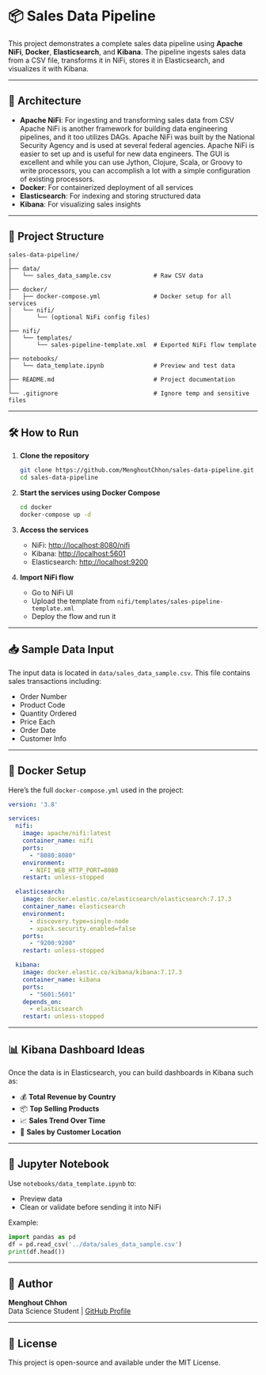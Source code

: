 # 📦 Sales Data Pipeline

This project demonstrates a complete sales data pipeline using **Apache NiFi**, **Docker**, **Elasticsearch**, and **Kibana**. The pipeline ingests sales data from a CSV file, transforms it in NiFi, stores it in Elasticsearch, and visualizes it with Kibana.

---

## 🚀 Architecture

- **Apache NiFi**: For ingesting and transforming sales data from CSV
Apache NiFi is another framework for building data engineering pipelines, and it too
utilizes DAGs. Apache NiFi was built by the National Security Agency and is used
at several federal agencies. Apache NiFi is easier to set up and is useful for new data
engineers. The GUI is excellent and while you can use Jython, Clojure, Scala, or Groovy
to write processors, you can accomplish a lot with a simple configuration of existing
processors.
- **Docker**: For containerized deployment of all services
- **Elasticsearch**: For indexing and storing structured data
- **Kibana**: For visualizing sales insights

---

## 📂 Project Structure

```
sales-data-pipeline/
│
├── data/
│   └── sales_data_sample.csv            # Raw CSV data
│
├── docker/
│   ├── docker-compose.yml               # Docker setup for all services
│   └── nifi/
│       └── (optional NiFi config files)
│
├── nifi/
│   └── templates/
│       └── sales-pipeline-template.xml  # Exported NiFi flow template
│
├── notebooks/
│   └── data_template.ipynb              # Preview and test data
│
├── README.md                            # Project documentation
│
└── .gitignore                           # Ignore temp and sensitive files
```

---

## 🛠 How to Run

1. **Clone the repository**
   ```bash
   git clone https://github.com/MenghoutChhon/sales-data-pipeline.git
   cd sales-data-pipeline
   ```

2. **Start the services using Docker Compose**
   ```bash
   cd docker
   docker-compose up -d
   ```

3. **Access the services**
   - NiFi: [http://localhost:8080/nifi](http://localhost:8080/nifi)
   - Kibana: [http://localhost:5601](http://localhost:5601)
   - Elasticsearch: [http://localhost:9200](http://localhost:9200)

4. **Import NiFi flow**
   - Go to NiFi UI
   - Upload the template from `nifi/templates/sales-pipeline-template.xml`
   - Deploy the flow and run it

---

## 📥 Sample Data Input

The input data is located in `data/sales_data_sample.csv`. This file contains sales transactions including:
- Order Number
- Product Code
- Quantity Ordered
- Price Each
- Order Date
- Customer Info

---

## 🐳 Docker Setup

Here’s the full `docker-compose.yml` used in the project:

```yaml
version: '3.8'

services:
  nifi:
    image: apache/nifi:latest
    container_name: nifi
    ports:
      - "8080:8080"
    environment:
      - NIFI_WEB_HTTP_PORT=8080
    restart: unless-stopped

  elasticsearch:
    image: docker.elastic.co/elasticsearch/elasticsearch:7.17.3
    container_name: elasticsearch
    environment:
      - discovery.type=single-node
      - xpack.security.enabled=false
    ports:
      - "9200:9200"
    restart: unless-stopped

  kibana:
    image: docker.elastic.co/kibana/kibana:7.17.3
    container_name: kibana
    ports:
      - "5601:5601"
    depends_on:
      - elasticsearch
    restart: unless-stopped
```

---

## 📊 Kibana Dashboard Ideas

Once the data is in Elasticsearch, you can build dashboards in Kibana such as:

- 💰 **Total Revenue by Country**
- 📦 **Top Selling Products**
- 📈 **Sales Trend Over Time**
- 📍 **Sales by Customer Location**

---

## 📓 Jupyter Notebook

Use `notebooks/data_template.ipynb` to:
- Preview data
- Clean or validate before sending it into NiFi

Example:
```python
import pandas as pd
df = pd.read_csv('../data/sales_data_sample.csv')
print(df.head())
```

---

## 📌 Author

**Menghout Chhon**  
Data Science Student | [GitHub Profile](https://github.com/MenghoutChhon)

---

## 🪪 License

This project is open-source and available under the MIT License.
